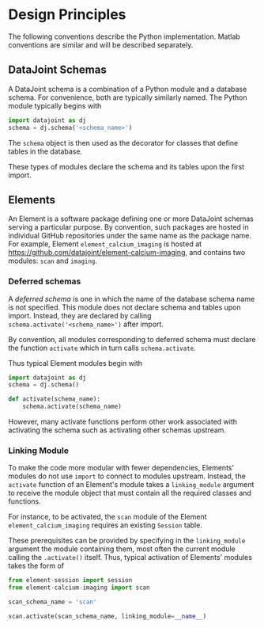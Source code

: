 # Design Principles 

The following conventions describe the Python implementation. Matlab conventions are similar and will be described separately.

## DataJoint Schemas
A DataJoint schema is a combination of a Python module and a database schema. For convenience, both are typically similarly named.
The Python module typically begins with 

```python
import datajoint as dj
schema = dj.schema('<schema_name>')
```

The `schema` object is then used as the decorator for classes that define tables in the database. 

These types of modules declare the schema and its tables upon the first import. 

## Elements 

An Element is a software package defining one or more DataJoint schemas serving a particular purpose. 
By convention, such packages are hosted in individual GitHub repositories under the same name as the package name. 
For example, Element `element_calcium_imaging` is hosted at https://github.com/datajoint/element-calcium-imaging, 
and contains two modules: `scan` and `imaging`.
 

### Deferred schemas 

A *deferred schema* is one in which the name of the database schema name is not specified. 
This module does not declare schema and tables upon import. 
Instead, they are declared by calling `schema.activate('<schema_name>')` after import. 

By convention, all modules corresponding to deferred schema must declare the function `activate` which in turn calls `schema.activate`. 

Thus typical Element modules begin with 

```python
import datajoint as dj
schema = dj.schema()

def activate(schema_name):
	schema.activate(schema_name)
```

However, many activate functions perform other work associated with activating the schema such as activating other schemas upstream.

### Linking Module

To make the code more modular with fewer dependencies, Elements' modules do not use `import` to connect to modules upstream. Instead, the `activate` function of an Element's module takes a `linking_module` argument to receive the module object that must contain all the required classes and functions. 

For instance, to be activated, the `scan` module of the Element `element_calcium_imaging` requires an existing `Session` table. 

These prerequisites can be provided by specifying in the `linking_module` argument the module containing them, 
most often the current module calling the `.activate()` itself. 
Thus, typical activation of Elements' modules takes the form of

```python
from element-session import session
from element-calcium-imaging import scan

scan_schema_name = 'scan'

scan.activate(scan_schema_name, linking_module=__name__)
```
